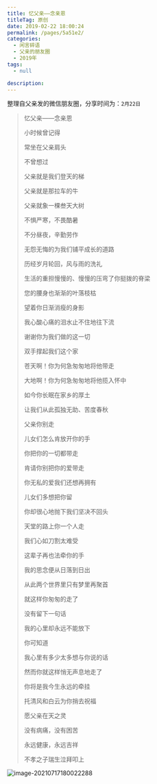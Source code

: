 ```yaml
---
title: 忆父亲——念亲恩
titleTag: 原创
date: 2019-02-22 18:00:24
permalink: /pages/5a51e2/
categories: 
  - 闲言碎语
  - 父亲的朋友圈
  - 2019年
tags: 
  - null

description: 
---
```

整理自父亲发的微信朋友圈，分享时间为：`2月22日`



> 忆父亲——念亲恩
>
> 
>
> 小时候曾记得
>
> 常坐在父亲肩头
>
> 不曾想过
>
> 父亲就是我们登天的梯
>
> 父亲就是那拉车的牛
>
> 
>
> 
>
> 父亲就象一棵叁天大树
>
> 不惧严寒，不畏酷暑
>
> 不分昼夜，辛勤劳作
>
> 无怨无悔的为我们铺平成长的道路
>
> 历经岁月轮回，风与雨的洗礼
>
> 生活的重担慢慢的、慢慢的压弯了你挺拨的脊梁
>
> 您的腰身也渐渐的叶落枝枯
>
> 望着你日渐消瘦的身影
>
> 我心酸心痛的泪水止不住地往下流
>
> 谢谢你为我们做的这一切
>
> 双手撑起我们这个家
>
> 
>
> 
>
> 苍天啊！你为何急匆匆地将他带走
>
> 大地啊！你为何急匆匆地将他揽入怀中
>
> 如今你长眠在家乡的厚土
>
> 让我们从此孤独无助、苦度春秋
>
> 
>
> 
>
> 父亲你别走
>
> 儿女们怎么肯放开你的手
>
> 你把你的一切都带走
>
> 肯请你别把你的爱带走
>
> 你无私的爱我们还想再拥有
>
> 儿女们多想把你留
>
> 你却很心地抛下我们坚决不回头
>
> 天堂的路上你一个人走
>
> 我们心如刀割太难受
>
> 这辈子再也法牵你的手
>
> 我的思念便从日落到日出
>
> 从此两个世界里只有梦里再聚首
>
> 
>
> 
>
> 就这样你匆匆的走了
>
> 没有留下一句话
>
> 我的心里却永远不能放下
>
> 你可知道
>
> 我心里有多少太多想与你说的话
>
> 然而你就这样悄无声息地走了
>
> 你将是我今生永远的牵挂
>
> 
>
> 
>
> 托清风和白云为你捎去祝福
>
> 愿父亲在天之灵
>
> 没有病痛，没有困苦
>
> 永远健康，永远吉祥
>
> 
>
> 
>
> 不孝之子瑞生泣拜叩上

![image-20210717180022288](http://t.eryajf.net/imgs/2021/09/652d229db81652c1.jpg)
